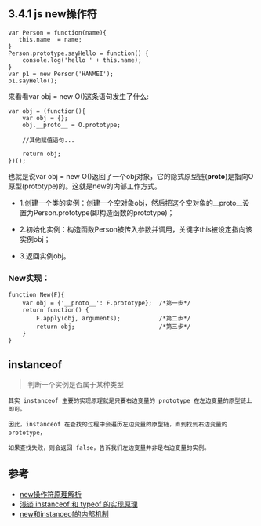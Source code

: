 ## 3.4.1 js new操作符

```
var Person = function(name){
   this.name  = name;
}
Person.prototype.sayHello = function() {
    console.log('hello ' + this.name);
}
var p1 = new Person('HANMEI');
p1.sayHello();
```

来看看var obj = new O()这条语句发生了什么:

```
var obj = (function(){
    var obj = {};
    obj.__proto__ = O.prototype;

    //其他赋值语句...

    return obj;
})();
```

也就是说var obj = new O()返回了一个obj对象，它的隐式原型链(__proto__)是指向O原型(prototype)的。这就是new的内部工作方式。


- 1.创建一个类的实例：创建一个空对象obj，然后把这个空对象的__proto__设置为Person.prototype(即构造函数的prototype)；

- 2.初始化实例：构造函数Person被传入参数并调用，关键字this被设定指向该实例obj；

- 3.返回实例obj。

### New实现：

```
function New(F){
    var obj = {'__proto__': F.prototype};  /*第一步*/
    return function() {
        F.apply(obj, arguments);           /*第二步*/
        return obj;                        /*第三步*/
    }
}
```


## instanceof 

>判断一个实例是否属于某种类型

```
其实 instanceof 主要的实现原理就是只要右边变量的 prototype 在左边变量的原型链上即可。

因此，instanceof 在查找的过程中会遍历左边变量的原型链，直到找到右边变量的 prototype，

如果查找失败，则会返回 false，告诉我们左边变量并非是右边变量的实例。
```




## 参考
- [new操作符原理解析](https://www.cnblogs.com/lvmylife/p/8184176.html)
- [浅谈 instanceof 和 typeof 的实现原理](https://juejin.im/post/5b0b9b9051882515773ae714)
- [new和instanceof的内部机制](https://blog.csdn.net/dyllove98/article/details/9246187)
